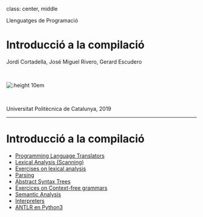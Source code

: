 
class: center, middle


Llenguatges de Programació

# Introducció a la compilació

Jordi Cortadella, José Miguel Rivero, Gerard Escudero

<br/>

![:height 10em](img/compilation.png)

<br/>

Universitat Politècnica de Catalunya, 2019


---

# Introducció a la compilació

- [Programming Language Translators](pdf/compilacio/intro.pdf)
- [Lexical Analysis (Scanning)](pdf/compilacio/lexical.pdf)
- [Exercises on lexical analysis](pdf/compilacio/exercices-lexical.pdf)
- [Parsing](pdf/compilacio/parsing.pdf)
- [Abstract Syntax Trees](pdf/compilacio/ast.pdf)
- [Exercices on Context-free grammars](pdf/compilacio/exercices-syntax.pdf)
- [Semantic Analysis](pdf/compilacio/semantic.pdf)
- [Interpreters](pdf/compilacio/interpreters.pdf)
- [ANTLR en Python3](https://gebakx.github.io/Python3/compiladors.html)

